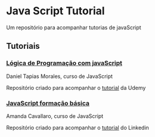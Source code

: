 # Java Script Tutorial

Um repositório para acompanhar tutorias de javaScript

## Tutoriais

### [Lógica de Programação com javaScript](ttps://github.com/ViniciusLSilveira/JavaScriptTutorial/JavaScript-Formacao-Basica)

Daniel Tapias Morales, curso de JavaScript

Repositório criado para acompanhar o [tutorial](https://www.udemy.com/course/logica-de-programacao-com-javascript-iniciando-no-frontend/) da Udemy

### [JavaScript formação básica](https://github.com/ViniciusLSilveira/JavaScriptTutorial/Logica_Programacao_JavaScript)

Amanda Cavallaro, curso de JavaScript

Repositório criado para acompanhar o [tutorial](https://www.linkedin.com/learning/javascript-formacao-basica) do Linkedin
